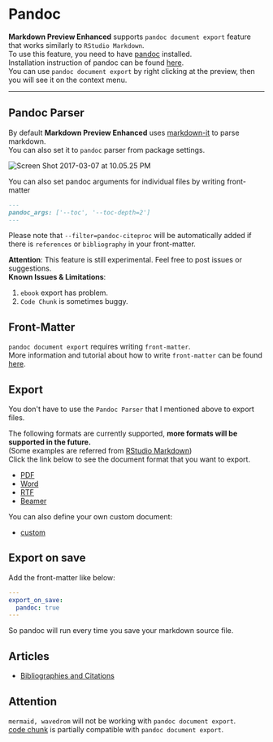 # Pandoc
**Markdown Preview Enhanced** supports `pandoc document export` feature that works similarly to `RStudio Markdown`.   
To use this feature, you need to have [pandoc](http://pandoc.org/) installed.   
Installation instruction of pandoc can be found [here](http://pandoc.org/installing.html).  
You can use `pandoc document export` by right clicking at the preview, then you will see it on the context menu.  

---

## Pandoc Parser
By default **Markdown Preview Enhanced** uses [markdown-it](https://github.com/markdown-it/markdown-it) to parse markdown.  
You can also set it to `pandoc` parser from package settings.    

![Screen Shot 2017-03-07 at 10.05.25 PM](http://i.imgur.com/NdCJBgR.png)  

You can also set pandoc arguments for individual files by writing front-matter   
```markdown
---
pandoc_args: ['--toc', '--toc-depth=2']
---
```

Please note that `--filter=pandoc-citeproc` will be automatically added if there is `references` or `bibliography` in your front-matter.    

**Attention**: This feature is still experimental. Feel free to post issues or suggestions.    
**Known Issues & Limitations**:  
1. `ebook` export has problem.  
2. `Code Chunk` is sometimes buggy.  

## Front-Matter   
`pandoc document export` requires writing `front-matter`.  
More information and tutorial about how to write `front-matter` can be found [here](https://jekyllrb.com/docs/frontmatter/).

## Export

You don't have to use the `Pandoc Parser` that I mentioned above to export files.    

The following formats are currently supported, **more formats will be supported in the future.**  
(Some examples are referred from [RStudio Markdown](http://rmarkdown.rstudio.com/formats.html))  
Click the link below to see the document format that you want to export.  

* [PDF](pandoc-pdf.md)  
* [Word](pandoc-word.md)
* [RTF](pandoc-rtf.md)
* [Beamer](pandoc-beamer.md)  


You can also define your own custom document:  
* [custom](pandoc-custom.md)

## Export on save
Add the front-matter like below:  
```yaml
---
export_on_save:
  pandoc: true
---
```
So pandoc will run every time you save your markdown source file.  


## Articles  
* [Bibliographies and Citations](pandoc-bibliographies-and-citations.md)

## Attention
`mermaid, wavedrom` will not be working with `pandoc document export`.      
[code chunk](code-chunk.md) is partially compatible with `pandoc document export`.    

